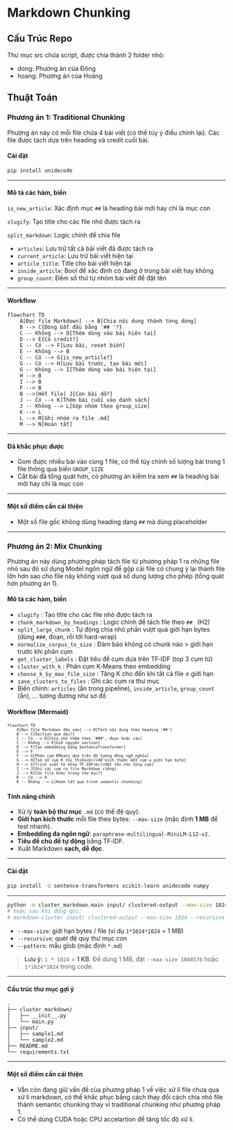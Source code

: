 # Markdown Chunking

## Cấu Trúc Repo

Thư mục src chứa script, được chia thành 2 folder nhỏ:

- dong: Phương án của Đông
- hoang: Phương án của Hoàng

## Thuật Toán

### Phương án 1: Traditional Chunking

Phương án này có mỗi file chứa 4 bài viết (có thể tùy ý điều chỉnh lại). Các file được tách dựa trên heading và credit cuối bài.

#### Cài đặt

```bash
pip install unidecode
```

---

#### Mô tả các hàm, biến

```is_new_article```: Xác định mục ```##``` là heading bài mới hay chỉ là mục con

```slugify```: Tạo title cho các file nhỏ được tách ra

```split_markdown```: Logic chính để chia file

- ```articles```: Lưu trữ tất cả bài viết đã được tách ra
- ```current_article```: Lưu trữ bài viết hiện tại
- ```article_title```: Title cho bài viết hiện tại
- ```inside_article```: Bool để xác định có đang ở trong bài viết hay không
- ```group_count```: Đếm số thứ tự nhóm bài viết để đặt tên

---

#### Workflow

```mermaid
flowchart TD
    A[Đọc file Markdown] --> B[Chia nội dung thành từng dòng]
    B --> C{Dòng bắt đầu bằng '## '?}
    C -- Không --> D[Thêm dòng vào bài hiện tại]
    D --> E{Có credit?}
    E -- Có --> F[Lưu bài, reset biến]
    E -- Không --> B
    C -- Có --> G{is_new_article?}
    G -- Có --> H[Lưu bài trước, tạo bài mới]
    G -- Không --> I[Thêm dòng vào bài hiện tại]
    H --> B
    I --> B
    F --> B
    B -->|Hết file| J{Còn bài dở?}
    J -- Có --> K[Thêm bài cuối vào danh sách]
    J -- Không --> L[Gộp nhóm theo group_size]
    K --> L
    L --> M[Ghi nhóm ra file .md]
    M --> N[Hoàn tất]
```

---

#### Đã khắc phục được

- Gom được nhiều bài vào cùng 1 file, có thể tùy chỉnh số lượng bài trong 1 file thông qua biến ```GROUP_SIZE```
- Cắt bài đã tổng quát hơn, có phương án kiểm tra xem ```##``` là heading bài mới hay chỉ là mục con

---

#### Một số điểm cần cải thiện

- Một số file gốc không dùng heading dạng ```##``` mà dùng placeholder

---

### Phương án 2: Mix Chunking

Phương án này dùng phương pháp tách file từ phương pháp 1 ra những file nhỏ sau đó sử dụng Model ngôn ngữ để gộp cái file có chung ý lại thành file lớn hơn sao cho file này không vượt quá số dung lượng cho phép (tổng quát hơn phương án 1).

#### Mô tả các hàm, biến

- `slugify` : Tạo title cho các file nhỏ được tách ra
- `chunk_markdown_by_headings` : Logic chính để tách file theo `## ` (H2)
- `split_large_chunk` : Tự động chia nhỏ phần vượt quá giới hạn bytes (dùng `###`, đoạn, rồi tới hard-wrap)
- `normalize_corpus_to_size` : Đảm bảo không có chunk nào > giới hạn trước khi phân cụm
- `get_cluster_labels` : Đặt tiêu đề cụm dựa trên TF‑IDF (top 3 cụm từ)
- `cluster_with_k` : Phân cụm K‑Means theo embedding
- `choose_k_by_max_file_size` : Tăng K cho đến khi tất cả file ≤ giới hạn
- `save_clusters_to_files` : Ghi các cụm ra thư mục
- Biến chính: `articles` (ẩn trong pipeline), `inside_article`, `group_count` (ẩn), ... tương đương như sơ đồ

#### Workflow (Mermaid)

<div style="zoom:0.75">

```mermaid
flowchart TD
    A[Đọc file Markdown đầu vào] --> B[Tách nội dung theo heading '##']
    B --> C{Section quá dài?}
    C -- Có --> D[Chia nhỏ thêm theo '###', đoạn hoặc câu]
    C -- Không --> E[Giữ nguyên section]
    D --> F[Tạo embedding bằng SentenceTransformer]
    E --> F
    F --> G[Phân cụm KMeans dựa trên độ tương đồng ngữ nghĩa]
    G --> H[Tìm số cụm K tối thiểu<br/>để kích thước mỗi cụm ≤ giới hạn byte]
    H --> I[Trích xuất từ khóa TF-IDF<br/>đặt tên cho từng cụm]
    I --> J[Ghi các cụm ra file Markdown riêng]
    J --> K{Còn file khác trong thư mục?}
    K -- Có --> A
    K -- Không --> L[Hoàn tất quá trình semantic chunking]
```

</div>

#### Tính năng chính

- Xử lý **toàn bộ thư mục** `.md` (có thể đệ quy).
- **Giới hạn kích thước** mỗi file theo bytes: `--max-size` (mặc định **1 MB** để test nhanh).
- **Embedding đa ngôn ngữ**: `paraphrase-multilingual-MiniLM-L12-v2`.
- **Tiêu đề chủ đề tự động** bằng TF‑IDF.
- Xuất Markdown **sạch, dễ đọc**.

---

#### Cài đặt

```bash
pip install -U sentence-transformers scikit-learn unidecode numpy
```

---

```bash
python -m cluster_markdown.main input/ clustered-output --max-size 1024 --recursive
# hoặc sau khi đóng gói:
# markdown-cluster input/ clustered-output --max-size 1024 --recursive
```

- `--max-size`: giới hạn bytes / file (ví dụ `1*1024*1024` = 1 MB)
- `--recursive`: quét đệ quy thư mục con
- `--pattern`: mẫu glob (mặc định `*.md`)

> **Lưu ý:** `1 * 1024` = **1 KB**. Để dùng 1 MB, đặt `--max-size 1048576` hoặc `1*1024*1024` trong code.

---

#### Cấu trúc thư mục gợi ý

```
.
├── cluster_markdown/
│   ├── __init__.py
│   └── main.py
├── input/
│   ├── sample1.md
│   └── sample2.md
├── README.md
└── requirements.txt
```
---

#### Một số điểm cần cải thiện
- Vẫn còn đang giữ vấn đề của phương pháp 1 về việc xử lí file chưa qua xử lí markdown, có thể khắc phục bằng cách thay đổi cách chia nhỏ file thành semantic chunking thay vì traditional chunking như phương pháp 1.
- Có thể dùng CUDA hoặc CPU accelartion để tăng tốc độ xử lí.
